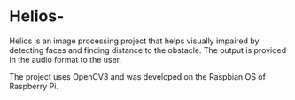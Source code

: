 # Helios-
Helios is an image processing project that helps visually impaired by detecting faces and finding distance to the obstacle. The output is provided in the audio format to the user. 

The project uses OpenCV3 and was developed on the Raspbian OS of Raspberry Pi. 

